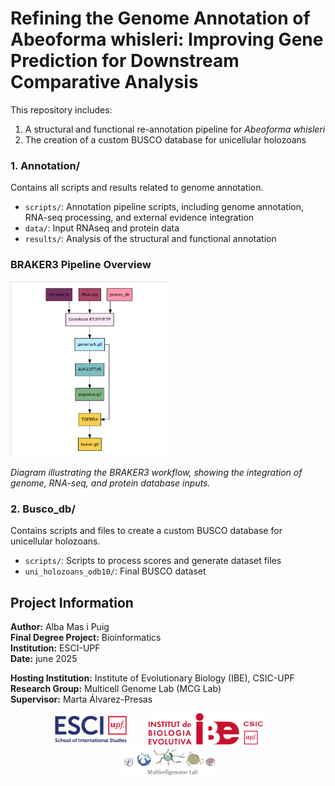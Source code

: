 # Refining the Genome Annotation of Abeoforma whisleri: Improving Gene Prediction for Downstream Comparative Analysis

This repository includes:
1. A structural and functional re-annotation pipeline for *Abeoforma whisleri*
2. The creation of a custom BUSCO database for unicellular holozoans

### 1. Annotation/
Contains all scripts and results related to genome annotation.

- `scripts/`: Annotation pipeline scripts, including genome annotation, RNA-seq processing, and external evidence integration
- `data/`: Input RNAseq and protein data
- `results/`: Analysis of the structural and functional annotation

### BRAKER3 Pipeline Overview

<img src="images/Braker3_pipeline.png" alt="braker3 Pipeline" width="250"/>

*Diagram illustrating the BRAKER3 workflow, showing the integration of genome, RNA-seq, and protein database inputs.*


### 2. Busco_db/
Contains scripts and files to create a custom BUSCO database for unicellular holozoans.

- `scripts/`: Scripts to process scores and generate dataset files
- `uni_holozoans_odb10/`: Final BUSCO dataset

## Project Information
**Author:** Alba Mas i Puig  
**Final Degree Project:** Bioinformatics  
**Institution:** ESCI-UPF  
**Date:** june 2025

**Hosting Institution:** Institute of Evolutionary Biology (IBE), CSIC-UPF  
**Research Group:** Multicell Genome Lab (MCG Lab)  
**Supervisor:** Marta Álvarez-Presas

<p align="center">
  <img src="images/ESCI_logo.png" alt="ESCI-UPF" height="50" style="margin-right: 30px;">
  <img src="images/IBE_logo.png" alt="IBE-CSIC-UPF" height="50" style="margin-right: 30px;">
  <img src="images/MCG_logo.png" alt="MCG Lab" height="50">
</p>
